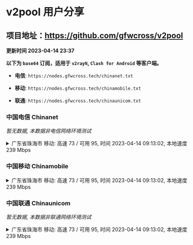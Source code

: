 # v2pool 用户分享
## 项目地址：<https://github.com/gfwcross/v2pool>
**更新时间 2023-04-14 23:37**


**以下为 `base64` 订阅，适用于 `v2rayN`, `Clash for Android` 等客户端。**

- **电信**: `https://nodes.gfwcross.tech/chinanet.txt`

- **移动**: `https://nodes.gfwcross.tech/chinamobile.txt`

- **联通**: `https://nodes.gfwcross.tech/chinaunicom.txt`


### 中国电信 Chinanet
<i>暂无数据, 本数据非电信网络环境测试</i>
<details><summary>广东省珠海市 移动: 高速 73 / 可用 95, 时间 2023-04-14 09:13:02, 本地速度 239 Mbps</summary><p>可用节点订阅：https://transfer.sh/67foah/running.txt<br>高速节点订阅：https://transfer.sh/Gc5Se9/good.txt<br>低延迟节点订阅：https://transfer.sh/SGw9fv/low_delay.txt</p></details>
<p></p>

### 中国移动 Chinamobile
<details><summary>广东省珠海市 移动: 高速 73 / 可用 95, 时间 2023-04-14 09:13:02, 本地速度 239 Mbps</summary><p>可用节点订阅：https://transfer.sh/67foah/running.txt<br>高速节点订阅：https://transfer.sh/Gc5Se9/good.txt<br>低延迟节点订阅：https://transfer.sh/SGw9fv/low_delay.txt</p></details>
<p></p>

### 中国联通 Chinaunicom
<i>暂无数据, 本数据非联通网络环境测试</i>
<details><summary>广东省珠海市 移动: 高速 73 / 可用 95, 时间 2023-04-14 09:13:02, 本地速度 239 Mbps</summary><p>可用节点订阅：https://transfer.sh/67foah/running.txt<br>高速节点订阅：https://transfer.sh/Gc5Se9/good.txt<br>低延迟节点订阅：https://transfer.sh/SGw9fv/low_delay.txt</p></details>
<p></p>
